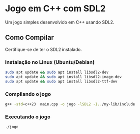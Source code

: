 # Jogo em C++ com SDL2

Um jogo simples desenvolvido em C++ usando SDL2.

## Como Compilar

Certifique-se de ter o SDL2 instalado.

### Instalação no Linux (Ubuntu/Debian)

```sh
sudo apt update && sudo apt install libsdl2-dev
sudo apt update && sudo apt install libsdl2-image-dev
sudo apt update && sudo apt install libsdl2-ttf-dev
```

### Compilando o jogo

```sh
g++ -std=c++23  main.cpp -o jogo -lSDL2 -I../my-lib/include
```

### Executando o jogo

```sh
./jogo
```